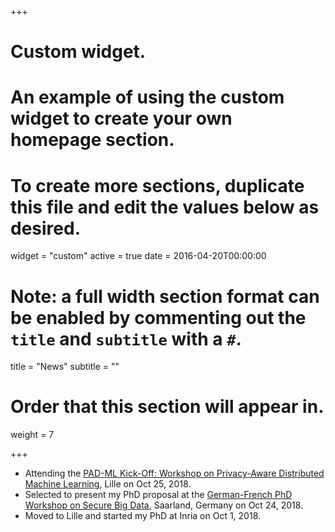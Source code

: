 +++
# Custom widget.
# An example of using the custom widget to create your own homepage section.
# To create more sections, duplicate this file and edit the values below as desired.
widget = "custom"
active = true
date = 2016-04-20T00:00:00

# Note: a full width section format can be enabled by commenting out the `title` and `subtitle` with a `#`.
title = "News"
subtitle = ""

# Order that this section will appear in.
weight = 7

+++

* Attending the [PAD-ML Kick-Off: Workshop on Privacy-Aware Distributed Machine Learning](https://team.inria.fr/magnet/workshop-on-privacy-aware-distributed-machine-learning/), Lille on Oct 25, 2018.
* Selected to present my PhD proposal at the [German-French PhD Workshop on Secure Big Data](https://cispa.saarland/phd-workshop/), Saarland, Germany on Oct 24, 2018.
* Moved to Lille and started my PhD at Inria on Oct 1, 2018.
